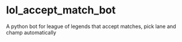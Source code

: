 # lol_accept_match_bot

A python bot for league of legends that accept matches, pick lane and champ automatically
